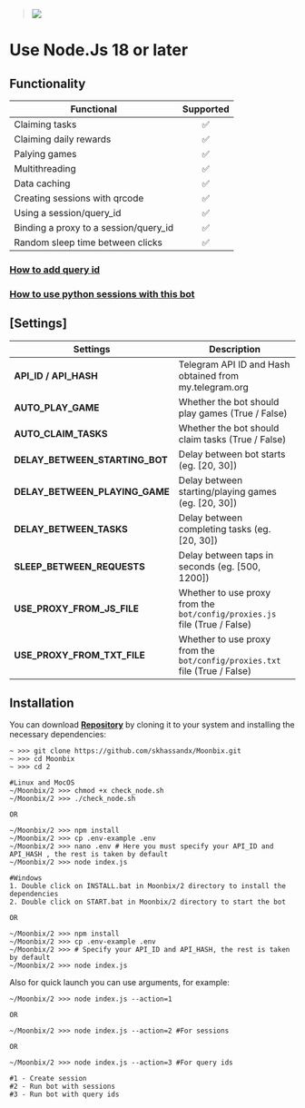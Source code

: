 > [<img src="https://img.shields.io/badge/Telegram-%40Me-orange">](https://t.me/roddyfred)

# Use Node.Js 18 or later

## Functionality

| Functional                            | Supported |
| ------------------------------------- | :-------: |
| Claiming tasks                        |    ✅     |
| Claiming daily rewards                |    ✅     |
| Palying games                         |    ✅     |
| Multithreading                        |    ✅     |
| Data caching                          |    ✅     |
| Creating sessions with qrcode         |    ✅     |
| Using a session/query_id              |    ✅     |
| Binding a proxy to a session/query_id |    ✅     |
| Random sleep time between clicks      |    ✅     |

### [How to add query id](https://github.com/Freddywhest/RockyRabbitBot/blob/main/AddQueryId.md)

### [How to use python sessions with this bot](https://github.com/Freddywhest/SessionConvertor)

## [Settings]

| Settings                       | Description                                                                |
| ------------------------------ | -------------------------------------------------------------------------- |
| **API_ID / API_HASH**          | Telegram API ID and Hash obtained from my.telegram.org                     |
| **AUTO_PLAY_GAME**             | Whether the bot should play games (True / False)                           |
| **AUTO_CLAIM_TASKS**           | Whether the bot should claim tasks (True / False)                          |
| **DELAY_BETWEEN_STARTING_BOT** | Delay between bot starts (eg. [20, 30])                                    |
| **DELAY_BETWEEN_PLAYING_GAME** | Delay between starting/playing games (eg. [20, 30])                        |
| **DELAY_BETWEEN_TASKS**        | Delay between completing tasks (eg. [20, 30])                              |
| **SLEEP_BETWEEN_REQUESTS**     | Delay between taps in seconds (eg. [500, 1200])                            |
| **USE_PROXY_FROM_JS_FILE**     | Whether to use proxy from the `bot/config/proxies.js` file (True / False)  |
| **USE_PROXY_FROM_TXT_FILE**    | Whether to use proxy from the `bot/config/proxies.txt` file (True / False) |

## Installation

You can download [**Repository**](https://github.com/skhassandx/Moonbix) by cloning it to your system and installing the necessary dependencies:

```shell
~ >>> git clone https://github.com/skhassandx/Moonbix.git
~ >>> cd Moonbix
~ >>> cd 2

#Linux and MocOS
~/Moonbix/2 >>> chmod +x check_node.sh
~/Moonbix/2 >>> ./check_node.sh

OR

~/Moonbix/2 >>> npm install
~/Moonbix/2 >>> cp .env-example .env
~/Moonbix/2 >>> nano .env # Here you must specify your API_ID and API_HASH , the rest is taken by default
~/Moonbix/2 >>> node index.js

#Windows
1. Double click on INSTALL.bat in Moonbix/2 directory to install the dependencies
2. Double click on START.bat in Moonbix/2 directory to start the bot

OR

~/Moonbix/2 >>> npm install
~/Moonbix/2 >>> cp .env-example .env
~/Moonbix/2 >>> # Specify your API_ID and API_HASH, the rest is taken by default
~/Moonbix/2 >>> node index.js
```

Also for quick launch you can use arguments, for example:

```shell
~/Moonbix/2 >>> node index.js --action=1

OR

~/Moonbix/2 >>> node index.js --action=2 #For sessions

OR

~/Moonbix/2 >>> node index.js --action=3 #For query ids

#1 - Create session
#2 - Run bot with sessions
#3 - Run bot with query ids
```
